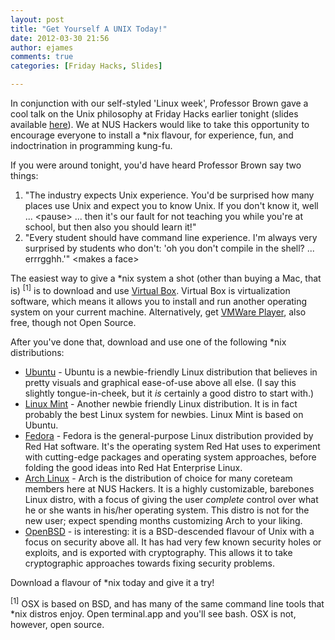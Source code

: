 ```yaml
---
layout: post
title: "Get Yourself A UNIX Today!"
date: 2012-03-30 21:56
author: ejames
comments: true
categories: [Friday Hacks, Slides]

---
```

In conjunction with our self-styled 'Linux week', Professor Brown gave a cool talk on the Unix philosophy at Friday Hacks earlier tonight (slides available <a href="http://nushackers.org/wp-content/uploads/2012/03/UnixPhilosophy.pdf">here</a>). We at NUS Hackers would like to take this opportunity to encourage everyone to install a *nix flavour, for experience, fun, and indoctrination in programming kung-fu.

If you were around tonight, you'd have heard Professor Brown say two things:
<ol>
	<li>"The industry expects Unix experience. You'd be surprised how many places use Unix and expect you to know Unix. If you don't know it, well ... &lt;pause&gt; ... then it's our fault for not teaching you while you're at school, but then also you should learn it!"</li>
	<li>"Every student should have command line experience. I'm always very surprised by students who don't: 'oh you don't compile in the shell? ... errrgghh.'" &lt;makes a face&gt;</li>
</ol>
The easiest way to give a *nix system a shot (other than buying a Mac, that is) <sup>[1]</sup> is to download and use <a href="https://www.virtualbox.org/">Virtual Box</a>. Virtual Box is virtualization software, which means it allows you to install and run another operating system on your current machine. Alternatively, get <a href="http://www.vmware.com/products/player/overview.html">VMWare Player</a>, also free, though not Open Source.

After you've done that, download and use one of the following *nix distributions:
<ul>
	<li><a href="http://www.ubuntu.com/">Ubuntu</a> - Ubuntu is a newbie-friendly Linux distribution that believes in pretty visuals and graphical ease-of-use above all else. (I say this slightly tongue-in-cheek, but it <em>is</em> certainly a good distro to start with.)</li>
	<li><a href="http://www.linuxmint.com/">Linux Mint</a> - Another newbie friendly Linux distribution. It is in fact probably the best Linux system for newbies. Linux Mint is based on Ubuntu.</li>
	<li><a href="http://fedoraproject.org/">Fedora</a> - Fedora is the general-purpose Linux distribution provided by Red Hat software. It's the operating system Red Hat uses to experiment with cutting-edge packages and operating system approaches, before folding the good ideas into Red Hat Enterprise Linux.</li>
	<li><a href="http://www.archlinux.org/">Arch Linux</a> - Arch is the distribution of choice for many coreteam members here at NUS Hackers. It is a highly customizable, barebones Linux distro, with a focus of giving the user <em>complete</em> control over what he or she wants in his/her operating system. This distro is not for the new user; expect spending months customizing Arch to your liking.</li>
	<li><a href="http://openbsd.org/">OpenBSD</a> - is interesting: it is a BSD-descended flavour of Unix with a focus on security above all. It has had very few known security holes or exploits, and is exported with cryptography. This allows it to take cryptographic approaches towards fixing security problems.</li>
</ul>
Download a flavour of *nix today and give it a try!

<sup>[1]</sup> OSX is based on BSD, and has many of the same command line tools that *nix distros enjoy. Open terminal.app and you'll see bash. OSX is not, however, open source.
